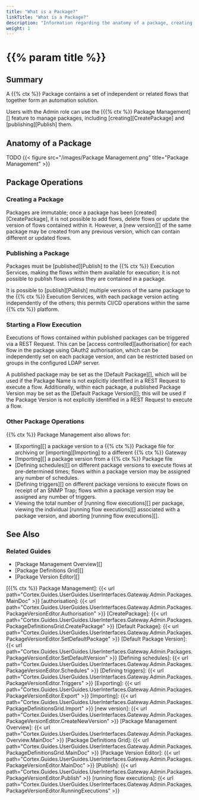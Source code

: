 ```yaml
---
title: "What is a Package?"
linkTitle: "What is a Package?"
description: "Information regarding the anatomy of a package, creating a package, publishing a package, and starting a flow execution."
weight: 1
---
```



# {{% param title %}}

## Summary

A {{% ctx %}} Package contains a set of independent or related flows that together form an automation solution.

Users with the Admin role can use the [{{% ctx %}} Package Management][] feature to manage packages, including [creating][CreatePackage] and [publishing][Publish] them.

## Anatomy of a Package
TODO
{{< figure src="/images/Package Management.png" title="Package Management" >}}

## Package Operations

### Creating a Package

Packages are immutable; once a package has been [created][CreatePackage], it is not possible to add flows, delete flows or update the version of flows contained within it. However, a [new version][] of the same package may be created from any previous version, which can contain different or updated flows.

### Publishing a Package

Packages must be [published][Publish] to the {{% ctx %}} Execution Services, making the flows within them available for execution; it is not possible to publish flows unless they are contained in a package.

It is possible to [publish][Publish] multiple versions of the same package to the {{% ctx %}} Execution Services, with each package version acting independently of the others; this permits CI/CD operations within the same {{% ctx %}} platform.

### Starting a Flow Execution

Executions of flows contained within published packages can be triggered via a REST Request. This can be [access controlled][authorisation] for each flow in the package using OAuth2 authorisation, which can be independently set on each package version, and can be restricted based on groups in the configured LDAP server.

A published package may be set as the [Default Package][], which will be used if the Package Name is not explicitly identified in a REST Request to execute a flow. Additionally, within each package, a published Package Version may be set as the [Default Package Version][]; this will be used if the Package Version is not explicitly identified in a REST Request to execute a flow.

### Other Package Operations

{{% ctx %}} Package Management also allows for:

* [Exporting][] a package version to a {{% ctx %}} Package file for archiving or [importing][Importing] to a different {{% ctx %}} Gateway
* [Importing][] a package version from a {{% ctx %}} Package file
* [Defining schedules][] on different package versions to execute flows at pre-determined times; flows within a package version may be assigned any number of schedules.
* [Defining triggers][] on different package versions to execute flows on receipt of an SNMP Trap; flows within a package version may be assigned any number of triggers.
* Viewing the total number of [running flow executions][] per package, viewing the individual [running flow executions][] associated with a package version, and aborting [running flow executions][].

## See Also

### Related Guides

* [Package Management Overview][]
* [Package Definitions Grid][]
* [Package Version Editor][]

[{{% ctx %}} Package Management]: {{< url path="Cortex.Guides.UserGuides.UserInterfaces.Gateway.Admin.Packages.MainDoc" >}}
[authorisation]: {{< url path="Cortex.Guides.UserGuides.UserInterfaces.Gateway.Admin.Packages.PackageVersionEditor.Authorisation" >}}
[CreatePackage]: {{< url path="Cortex.Guides.UserGuides.UserInterfaces.Gateway.Admin.Packages.PackageDefinitionsGrid.CreatePackage" >}}
[Default Package]: {{< url path="Cortex.Guides.UserGuides.UserInterfaces.Gateway.Admin.Packages.PackageVersionEditor.SetDefaultPackage" >}}
[Default Package Version]: {{< url path="Cortex.Guides.UserGuides.UserInterfaces.Gateway.Admin.Packages.PackageVersionEditor.SetDefaultVersion" >}}
[Defining schedules]: {{< url path="Cortex.Guides.UserGuides.UserInterfaces.Gateway.Admin.Packages.PackageVersionEditor.Schedules" >}}
[Defining triggers]: {{< url path="Cortex.Guides.UserGuides.UserInterfaces.Gateway.Admin.Packages.PackageVersionEditor.Triggers" >}}
[Exporting]: {{< url path="Cortex.Guides.UserGuides.UserInterfaces.Gateway.Admin.Packages.PackageVersionEditor.Export" >}}
[Importing]: {{< url path="Cortex.Guides.UserGuides.UserInterfaces.Gateway.Admin.Packages.PackageDefinitionsGrid.Import" >}}
[new version]: {{< url path="Cortex.Guides.UserGuides.UserInterfaces.Gateway.Admin.Packages.PackageVersionEditor.CreateNewVersion" >}}
[Package Management Overview]: {{< url path="Cortex.Guides.UserGuides.UserInterfaces.Gateway.Admin.Packages.Overview.MainDoc" >}}
[Package Definitions Grid]: {{< url path="Cortex.Guides.UserGuides.UserInterfaces.Gateway.Admin.Packages.PackageDefinitionsGrid.MainDoc" >}}
[Package Version Editor]: {{< url path="Cortex.Guides.UserGuides.UserInterfaces.Gateway.Admin.Packages.PackageVersionEditor.MainDoc" >}}
[Publish]: {{< url path="Cortex.Guides.UserGuides.UserInterfaces.Gateway.Admin.Packages.PackageVersionEditor.Publish" >}}
[running flow executions]: {{< url path="Cortex.Guides.UserGuides.UserInterfaces.Gateway.Admin.Packages.PackageVersionEditor.RunningExecutions" >}}
